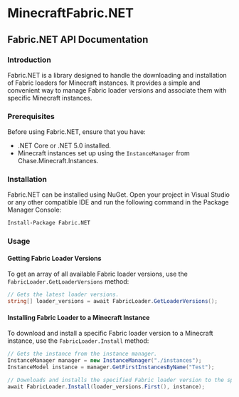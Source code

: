 # MinecraftFabric.NET

## Fabric.NET API Documentation

### Introduction

Fabric.NET is a library designed to handle the downloading and installation of Fabric loaders for Minecraft instances. It provides a simple and convenient way to manage Fabric loader versions and associate them with specific Minecraft instances.

### Prerequisites

Before using Fabric.NET, ensure that you have:

* .NET Core or .NET 5.0 installed.
* Minecraft instances set up using the `InstanceManager` from Chase.Minecraft.Instances.

### Installation

Fabric.NET can be installed using NuGet. Open your project in Visual Studio or any other compatible IDE and run the following command in the Package Manager Console:

```bash
Install-Package Fabric.NET
```

### Usage

#### Getting Fabric Loader Versions

To get an array of all available Fabric loader versions, use the `FabricLoader.GetLoaderVersions` method:

```csharp
// Gets the latest loader versions.
string[] loader_versions = await FabricLoader.GetLoaderVersions();
```

#### Installing Fabric Loader to a Minecraft Instance

To download and install a specific Fabric loader version to a Minecraft instance, use the `FabricLoader.Install` method:

```csharp
// Gets the instance from the instance manager.
InstanceManager manager = new InstanceManager("./instances");
InstanceModel instance = manager.GetFirstInstancesByName("Test");

// Downloads and installs the specified Fabric loader version to the specified instance.
await FabricLoader.Install(loader_versions.First(), instance);
```
